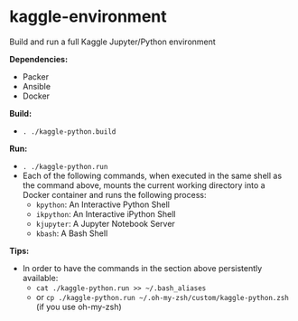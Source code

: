 # kaggle-environment
Build and run a full Kaggle Jupyter/Python environment

**Dependencies:**
 - Packer
 - Ansible
 - Docker

**Build:**
  - `. ./kaggle-python.build`

**Run:**
  - `. ./kaggle-python.run`
  - Each of the following commands, when executed in the same shell as the
    command above, mounts the current working directory into a Docker container
    and runs the following process:
    - `kpython`: An Interactive Python Shell
    - `ikpython`: An Interactive iPython Shell
    - `kjupyter`: A Jupyter Notebook Server
    - `kbash`: A Bash Shell

**Tips:**
  - In order to have the commands in the section above persistently available:
      - `cat ./kaggle-python.run >> ~/.bash_aliases`
      - or `cp ./kaggle-python.run ~/.oh-my-zsh/custom/kaggle-python.zsh`
      (if you use oh-my-zsh)
